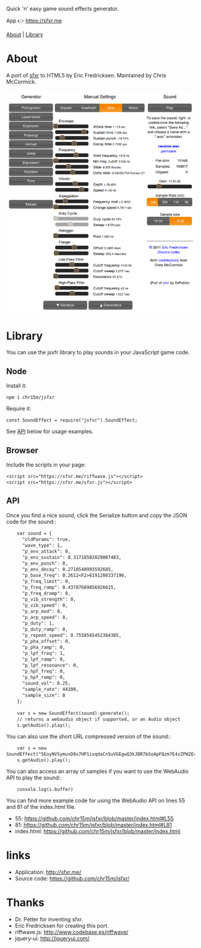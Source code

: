 Quick 'n' easy game sound effects generator.

App 👉 https://sfxr.me

[About](#about) | [Library](#library)

# About

A port of [sfxr](http://www.drpetter.se/project_sfxr.html) to HTML5 by Eric Fredricksen.
Maintained by Chris McCormick.

![jsfxr screenshot](screenshot.png)

# Library

You can use the jsxfr library to play sounds in your JavaScript game code.

## Node

Install it:

```
npm i chr15m/jsfxr
```

Require it:

```
const SoundEffect = require("jsfxr").SoundEffect;
```

See [API](#API) below for usage examples.

## Browser

Include the scripts in your page:

```
<script src="https://sfxr.me/riffwave.js"></script>
<script src="https://sfxr.me/sfxr.js"></script>
```

## API

Once you find a nice sound, click the Serialize button and copy the JSON code for the sound::

        var sound = {
          "oldParams": true,
          "wave_type": 1,
          "p_env_attack": 0,
          "p_env_sustain": 0.31718502829007483,
          "p_env_punch": 0,
          "p_env_decay": 0.2718540993592685,
          "p_base_freq": 0.2612<F2>6191208337196,
          "p_freq_limit": 0,
          "p_freq_ramp": 0.43787689856926615,
          "p_freq_dramp": 0,
          "p_vib_strength": 0,
          "p_vib_speed": 0,
          "p_arp_mod": 0,
          "p_arp_speed": 0,
          "p_duty": 1,
          "p_duty_ramp": 0,
          "p_repeat_speed": 0.7558565452384385,
          "p_pha_offset": 0,
          "p_pha_ramp": 0,
          "p_lpf_freq": 1,
          "p_lpf_ramp": 0,
          "p_lpf_resonance": 0,
          "p_hpf_freq": 0,
          "p_hpf_ramp": 0,
          "sound_vol": 0.25,
          "sample_rate": 44100,
          "sample_size": 8
        };
        
        var s = new SoundEffect(sound).generate();
        // returns a webaudio object if supported, or an Audio object
        s.getAudio().play();

You can also use the short URL compressed version of the sound::

        var s = new SoundEffect("5EoyNVSymuxD8s7HP1ixqdaCn5uVGEgwQ3kJBR7bSoApFQzm7E4zZPW2EcXm3jmNdTtTPeDuvwjY8z4exqaXz3NGBHRKBx3igYfBBMRBxDALhBSvzkF6VE2Pv").generate();
        s.getAudio().play();

You can also access an array of samples if you want to use the WebAudio API to play the sound::

        console.log(s.buffer)

You can find more example code for using the WebAudio API on lines 55 and 81 of the index.html file.

* 55: https://github.com/chr15m/jsfxr/blob/master/index.html#L55
* 81: https://github.com/chr15m/jsfxr/blob/master/index.html#L81
* index.html: https://github.com/chr15m/jsfxr/blob/master/index.html

# links

* Application:  http://sfxr.me/
* Source code:  https://github.com/chr15m/jsfxr/

# Thanks

* Dr. Petter for inventing sfxr.
* Eric Fredricksen for creating this port.
* riffwave.js: http://www.codebase.es/riffwave/
* jquery-ui:   http://jqueryui.com/
